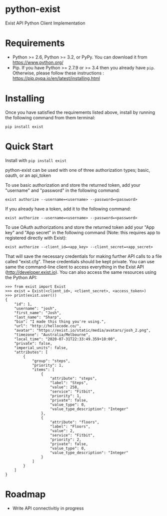 python-exist
============

Exist API Python Client Implementation


Requirements
============

* Python >= 2.6, Python >= 3.2, or PyPy. You can download it from https://www.python.org/
* Pip. If you have Python >= 2.7.9 or >= 3.4 then you already have ``pip``. Otherwise, please follow these instructions : https://pip.pypa.io/en/latest/installing.html


Installing
==========

Once you have satisfied the requirements listed above, install by running the
following command from them terminal:

    pip install exist


Quick Start
===========

Install with ``pip install exist``

python-exist can be used with one of three authorization types; basic, oauth, or an api_token

To use basic authorization and store the returned token, add your "username" and "password" in the following
command:

    exist authorize --username=<username> --password=<password>

If you already have a token, add it to the following command:

    exist authorize --username=<username> --password=<password>

To use OAuth authorizations and store the returned token add your "App key" and "App secret" in the following
command (Note: this requires app to registered directly with Exist):

    exist authorize --client_id=<app_key> --client_secret=<app_secret>

That will save the necessary credentials for making further API calls to a file
called "exist.cfg". These credentials should be kept private. You can use same
the command-line client to access everything in the
Exist API (http://developer.exist.io). You can also access the
same resources using the Python API:

    >>> from exist import Exist
    >>> exist = Exist(<client_id>, <client_secret>, <access_token>)
    >>> print(exist.user())
    {
        "id": 1,
        "username": "josh",
        "first_name": "Josh",
        "last_name": "Sharp",
        "bio": "I made this thing you're using.",
        "url": "http://hellocode.co/",
        "avatar": "https://exist.io/static/media/avatars/josh_2.png",
        "timezone": "Australia/Melbourne",
        "local_time": "2020-07-31T22:33:49.359+10:00",
        "private": false,
        "imperial_units": false,
        "attributes": [
            {
                "group": "steps",
                "priority": 1,
                "items": [
                    {
                        "attribute": "steps",
                        "label": "Steps",
                        "value": 258,
                        "service": "Fitbit",
                        "priority": 1,
                        "private": false,
                        "value_type": 0,
                        "value_type_description": "Integer"
                    },
                    {
                        "attribute": "floors",
                        "label": "Floors",
                        "value": 2,
                        "service": "Fitbit",
                        "priority": 2,
                        "private": false,
                        "value_type": 0,
                        "value_type_description": "Integer"
                    }
                ]
            }
        ]
    }


Roadmap
=======
* Write API connectivitiy in progress
